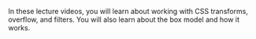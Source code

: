 In these lecture videos, you will learn about working with CSS transforms, overflow, and filters. You will also learn about the box model and how it works.